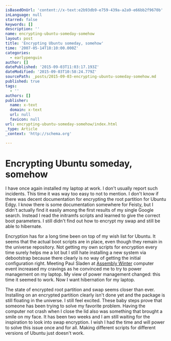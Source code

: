 ```yaml
---
isBasedOnUrl: 'content://x-text:e2b93db9-e759-439a-a2a9-e66bb2f9670b'
inLanguage: null
starred: false
keywords: []
description: ''
name: encrypting-ubuntu-someday-somehow
layout: post
title: 'Encrypting Ubuntu someday, somehow'
time: '2007-05-14T18:10:00.000Z'
categories:
  - earlypenguin
author: []
datePublished: '2015-09-03T11:03:17.193Z'
dateModified: '2015-09-03T10:58:24.779Z'
sourcePath: _posts/2015-09-03-encrypting-ubuntu-someday-somehow.md
published: true
tags:
  - ''
authors: []
publisher:
  name: x-text
  domain: x-text
  url: null
  favicon: null
url: encrypting-ubuntu-someday-somehow/index.html
_type: Article
_context: 'http://schema.org'

---
```

# Encrypting Ubuntu someday, somehow

I have once again installed my laptop at work. I don't usually report
such incidents. This time it was way too easy to not to mention. I
don't know if there was decent documentation for encrypting the root
partition for Ubuntu Edgy. I know there is some documentation
somewhere for Feisty, but I didn't actually find it easily among the
first results of my single Google search. Instead I read the
initramfs scripts and learned to give the correct boot parameters. I
still didn't find out how to encrypt my swap and still be able to
hibernate.

Encryption has for a long time been on top of my wish list for
Ubuntu. It seems that the actual boot scripts are in place, even
though they remain in the universe repository. Not getting my own
scripts for encryption every time surely helps me a lot but I still
hate installing a new system via debootstrap because there clearly
is no way of getting the initial configuration right. Meeting Paul
Sladen at [Assembly Winter][0]
computer event increased my cravings as he convinced me to try to
power management on my laptop. My view of power management changed:
this time it seemed to work. Now I want hibernation for my laptop.

The state of encrypted root partition and swap seems closer than
ever. Installing on an encrypted partition clearly isn't done yet and
the package is still floating in the universe. I still feel excited.
These baby steps prove that someone has been trying to solve my
favorite problem. Having the computer not crash when I close the lid
also was something that brought a smile on my face. It has been two
weeks and I am still waiting for the inspiration to look into swap
encryption. I wish I had the time and will power to solve this issue
once and for all. Making different scripts for different versions of
Ubuntu just doesn't work.

[0]: http://www.assembly.org/
